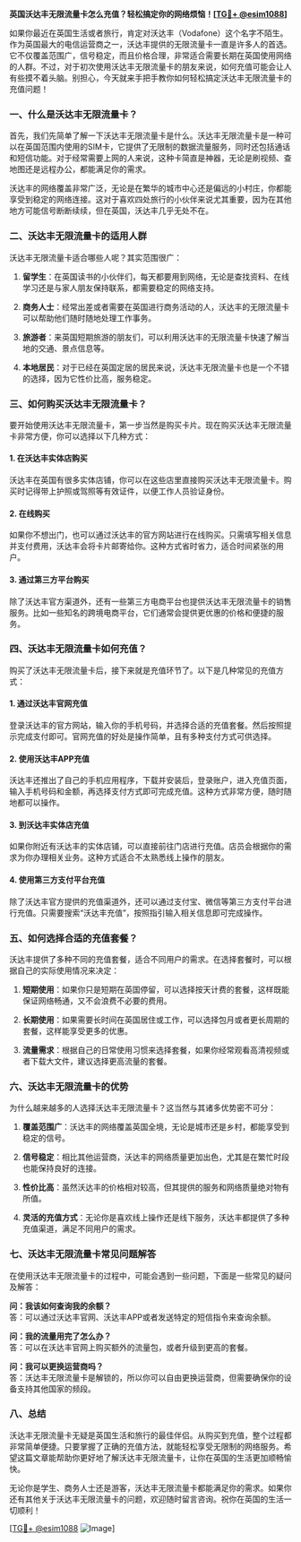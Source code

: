 **英国沃达丰无限流量卡怎么充值？轻松搞定你的网络烦恼！[[TG💪+ @esim1088](https://t.me/s/esim1088)]**

如果你最近在英国生活或者旅行，肯定对沃达丰（Vodafone）这个名字不陌生。作为英国最大的电信运营商之一，沃达丰提供的无限流量卡一直是许多人的首选。它不仅覆盖范围广，信号稳定，而且价格合理，非常适合需要长期在英国使用网络的人群。不过，对于初次使用沃达丰无限流量卡的朋友来说，如何充值可能会让人有些摸不着头脑。别担心，今天就来手把手教你如何轻松搞定沃达丰无限流量卡的充值问题！

### 一、什么是沃达丰无限流量卡？

首先，我们先简单了解一下沃达丰无限流量卡是什么。沃达丰无限流量卡是一种可以在英国范围内使用的SIM卡，它提供了无限制的数据流量服务，同时还包括通话和短信功能。对于经常需要上网的人来说，这种卡简直是神器，无论是刷视频、查地图还是远程办公，都能满足你的需求。

沃达丰的网络覆盖非常广泛，无论是在繁华的城市中心还是偏远的小村庄，你都能享受到稳定的网络连接。这对于喜欢四处旅行的小伙伴来说尤其重要，因为在其他地方可能信号断断续续，但在英国，沃达丰几乎无处不在。

### 二、沃达丰无限流量卡的适用人群

沃达丰无限流量卡适合哪些人呢？其实范围很广：

1. **留学生**：在英国读书的小伙伴们，每天都要用到网络，无论是查找资料、在线学习还是与家人朋友保持联系，都需要稳定的网络支持。
   
2. **商务人士**：经常出差或者需要在英国进行商务活动的人，沃达丰的无限流量卡可以帮助他们随时随地处理工作事务。

3. **旅游者**：来英国短期旅游的朋友们，可以利用沃达丰的无限流量卡快速了解当地的交通、景点信息等。

4. **本地居民**：对于已经在英国定居的居民来说，沃达丰无限流量卡也是一个不错的选择，因为它性价比高，服务稳定。

### 三、如何购买沃达丰无限流量卡？

要开始使用沃达丰无限流量卡，第一步当然是购买卡片。现在购买沃达丰无限流量卡非常方便，你可以选择以下几种方式：

#### 1. 在沃达丰实体店购买
沃达丰在英国有很多实体店铺，你可以在这些店里直接购买沃达丰无限流量卡。购买时记得带上护照或驾照等有效证件，以便工作人员验证身份。

#### 2. 在线购买
如果你不想出门，也可以通过沃达丰的官方网站进行在线购买。只需填写相关信息并支付费用，沃达丰会将卡片邮寄给你。这种方式省时省力，适合时间紧张的用户。

#### 3. 通过第三方平台购买
除了沃达丰官方渠道外，还有一些第三方电商平台也提供沃达丰无限流量卡的销售服务。比如一些知名的跨境电商平台，它们通常会提供更优惠的价格和便捷的服务。

### 四、沃达丰无限流量卡如何充值？

购买了沃达丰无限流量卡后，接下来就是充值环节了。以下是几种常见的充值方式：

#### 1. 通过沃达丰官网充值
登录沃达丰的官方网站，输入你的手机号码，并选择合适的充值套餐。然后按照提示完成支付即可。官网充值的好处是操作简单，且有多种支付方式可供选择。

#### 2. 使用沃达丰APP充值
沃达丰还推出了自己的手机应用程序，下载并安装后，登录账户，进入充值页面，输入手机号码和金额，再选择支付方式即可完成充值。这种方式非常方便，随时随地都可以操作。

#### 3. 到沃达丰实体店充值
如果你附近有沃达丰的实体店铺，可以直接前往门店进行充值。店员会根据你的需求为你办理相关业务。这种方式适合不太熟悉线上操作的朋友。

#### 4. 使用第三方支付平台充值
除了沃达丰官方提供的充值渠道外，还可以通过支付宝、微信等第三方支付平台进行充值。只需要搜索“沃达丰充值”，按照指引输入相关信息即可完成操作。

### 五、如何选择合适的充值套餐？

沃达丰提供了多种不同的充值套餐，适合不同用户的需求。在选择套餐时，可以根据自己的实际使用情况来决定：

1. **短期使用**：如果你只是短期在英国停留，可以选择按天计费的套餐，这样既能保证网络畅通，又不会浪费不必要的费用。

2. **长期使用**：如果需要长时间在英国居住或工作，可以选择包月或者更长周期的套餐，这样能享受更多的优惠。

3. **流量需求**：根据自己的日常使用习惯来选择套餐，如果你经常观看高清视频或者下载大文件，建议选择更高流量的套餐。

### 六、沃达丰无限流量卡的优势

为什么越来越多的人选择沃达丰无限流量卡？这当然与其诸多优势密不可分：

1. **覆盖范围广**：沃达丰的网络覆盖英国全境，无论是城市还是乡村，都能享受到稳定的信号。

2. **信号稳定**：相比其他运营商，沃达丰的网络质量更加出色，尤其是在繁忙时段也能保持良好的连接。

3. **性价比高**：虽然沃达丰的价格相对较高，但其提供的服务和网络质量绝对物有所值。

4. **灵活的充值方式**：无论你是喜欢线上操作还是线下服务，沃达丰都提供了多种充值渠道，满足不同用户的需求。

### 七、沃达丰无限流量卡常见问题解答

在使用沃达丰无限流量卡的过程中，可能会遇到一些问题，下面是一些常见的疑问及解答：

**问：我该如何查询我的余额？**  
答：可以通过沃达丰官网、沃达丰APP或者发送特定的短信指令来查询余额。

**问：我的流量用完了怎么办？**  
答：可以在沃达丰官网上购买额外的流量包，或者升级到更高的套餐。

**问：我可以更换运营商吗？**  
答：沃达丰无限流量卡是解锁的，所以你可以自由更换运营商，但需要确保你的设备支持其他国家的频段。

### 八、总结

沃达丰无限流量卡无疑是英国生活和旅行的最佳伴侣。从购买到充值，整个过程都非常简单便捷。只要掌握了正确的充值方法，就能轻松享受无限制的网络服务。希望这篇文章能帮助你更好地了解沃达丰无限流量卡，让你在英国的生活更加顺畅愉快。

无论你是学生、商务人士还是游客，沃达丰无限流量卡都能满足你的需求。如果你还有其他关于沃达丰无限流量卡的问题，欢迎随时留言咨询。祝你在英国的生活一切顺利！

[[TG💪+ @esim1088](https://t.me/s/esim1088) ![Image](https://i.postimg.cc/4NQfJmqS/Snipaste-2025-05-13-00-14-12.png)]